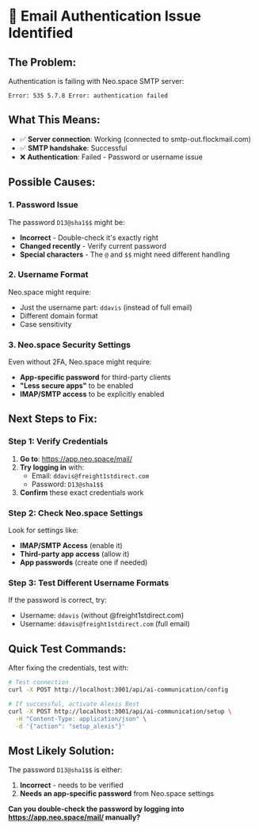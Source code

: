 # 🚨 Email Authentication Issue Identified

## **The Problem:**

Authentication is failing with Neo.space SMTP server:

```
Error: 535 5.7.8 Error: authentication failed
```

## **What This Means:**

- ✅ **Server connection**: Working (connected to smtp-out.flockmail.com)
- ✅ **SMTP handshake**: Successful
- ❌ **Authentication**: Failed - Password or username issue

## **Possible Causes:**

### **1. Password Issue**

The password `D13@sha1$$` might be:

- **Incorrect** - Double-check it's exactly right
- **Changed recently** - Verify current password
- **Special characters** - The `@` and `$$` might need different handling

### **2. Username Format**

Neo.space might require:

- Just the username part: `ddavis` (instead of full email)
- Different domain format
- Case sensitivity

### **3. Neo.space Security Settings**

Even without 2FA, Neo.space might require:

- **App-specific password** for third-party clients
- **"Less secure apps"** to be enabled
- **IMAP/SMTP access** to be explicitly enabled

## **Next Steps to Fix:**

### **Step 1: Verify Credentials**

1. **Go to**: https://app.neo.space/mail/
2. **Try logging in** with:
   - Email: `ddavis@freight1stdirect.com`
   - Password: `D13@sha1$$`
3. **Confirm** these exact credentials work

### **Step 2: Check Neo.space Settings**

Look for settings like:

- **IMAP/SMTP Access** (enable it)
- **Third-party app access** (allow it)
- **App passwords** (create one if needed)

### **Step 3: Test Different Username Formats**

If the password is correct, try:

- Username: `ddavis` (without @freight1stdirect.com)
- Username: `ddavis@freight1stdirect.com` (full email)

## **Quick Test Commands:**

After fixing the credentials, test with:

```bash
# Test connection
curl -X POST http://localhost:3001/api/ai-communication/config

# If successful, activate Alexis Best
curl -X POST http://localhost:3001/api/ai-communication/setup \
  -H "Content-Type: application/json" \
  -d '{"action": "setup_alexis"}'
```

## **Most Likely Solution:**

The password `D13@sha1$$` is either:

1. **Incorrect** - needs to be verified
2. **Needs an app-specific password** from Neo.space settings

**Can you double-check the password by logging into https://app.neo.space/mail/ manually?**

